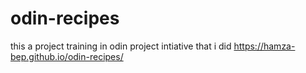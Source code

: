 # odin-recipes
this a project training in odin project intiative that i did
https://hamza-bep.github.io/odin-recipes/
